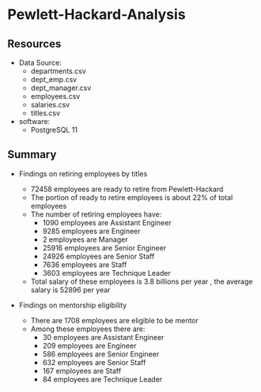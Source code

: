 # Pewlett-Hackard-Analysis

## Resources
- Data Source:
	- departments.csv
	- dept_emp.csv
	- dept_manager.csv
	- employees.csv
	- salaries.csv
	- titles.csv
- software:
	- PostgreSQL 11

## Summary
- Findings on retiring employees by titles
	- 72458 employees are ready to retire from Pewlett-Hackard
	- The portion of ready to retire employees is about 22% of total employees
	- The number of retiring employees have:
		- 1090 employees are Assistant Engineer
		- 9285 employees are Engineer
		- 2 employees are Manager
		- 25916 employees are Senior Engineer
		- 24926 employees are Senior Staff
		- 7636 employees are Staff
		- 3603 employees are Technique Leader
	- Total salary of these employees is 3.8 billions per year , the average salary is 52896 per year

- Findings on mentorship eligibility
	- There are 1708 employees are eligible to be mentor
	- Among these employees there are:
		- 30 employees are Assistant Engineer
		- 209 employees are Engineer
		- 586 employees are Senior Engineer
		- 632 employees are Senior Staff
		- 167 employees are Staff
		- 84 employees are Technique Leader

